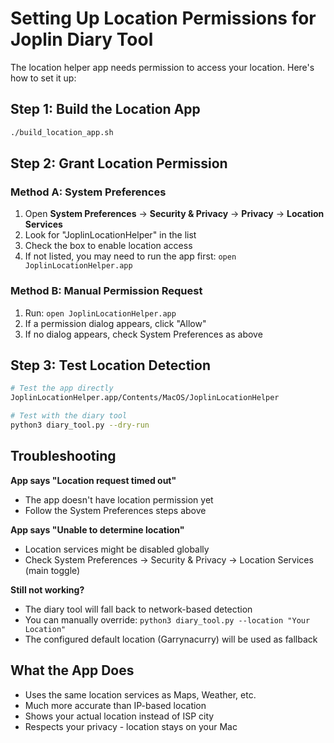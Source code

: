 # Setting Up Location Permissions for Joplin Diary Tool

The location helper app needs permission to access your location. Here's how to set it up:

## Step 1: Build the Location App
```bash
./build_location_app.sh
```

## Step 2: Grant Location Permission

### Method A: System Preferences
1. Open **System Preferences** → **Security & Privacy** → **Privacy** → **Location Services**
2. Look for "JoplinLocationHelper" in the list
3. Check the box to enable location access
4. If not listed, you may need to run the app first: `open JoplinLocationHelper.app`

### Method B: Manual Permission Request
1. Run: `open JoplinLocationHelper.app`
2. If a permission dialog appears, click "Allow"
3. If no dialog appears, check System Preferences as above

## Step 3: Test Location Detection
```bash
# Test the app directly
JoplinLocationHelper.app/Contents/MacOS/JoplinLocationHelper

# Test with the diary tool
python3 diary_tool.py --dry-run
```

## Troubleshooting

**App says "Location request timed out"**
- The app doesn't have location permission yet
- Follow the System Preferences steps above

**App says "Unable to determine location"**
- Location services might be disabled globally
- Check System Preferences → Security & Privacy → Location Services (main toggle)

**Still not working?**
- The diary tool will fall back to network-based detection
- You can manually override: `python3 diary_tool.py --location "Your Location"`
- The configured default location (Garrynacurry) will be used as fallback

## What the App Does
- Uses the same location services as Maps, Weather, etc.
- Much more accurate than IP-based location
- Shows your actual location instead of ISP city
- Respects your privacy - location stays on your Mac